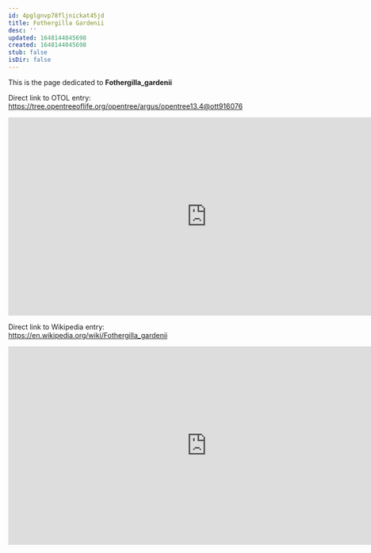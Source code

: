 ```yaml
---
id: 4pglgnvp78fljnickat45jd
title: Fothergilla Gardenii
desc: ''
updated: 1648144045698
created: 1648144045698
stub: false
isDir: false
---
```

This is the page dedicated to **Fothergilla_gardenii**


Direct link to OTOL entry: https://tree.opentreeoflife.org/opentree/argus/opentree13.4@ott916076



<html>
    <body>
    <iframe src="https://tree.opentreeoflife.org/opentree/argus/opentree13.4@ott916076"
    width="800" height="400" frameborder="0" allowfullscreen> </iframe>
    </body>
</html>
    


Direct link to Wikipedia entry: https://en.wikipedia.org/wiki/Fothergilla_gardenii



<html>
    <body>
    <iframe src="https://en.wikipedia.org/wiki/Fothergilla_gardenii"
    width="800" height="400" frameborder="0" allowfullscreen> </iframe>
    </body>
</html>
    
